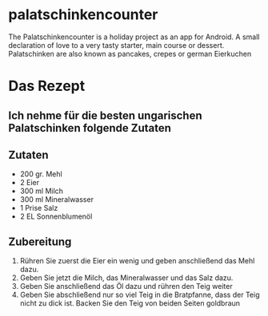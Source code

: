 # palatschinkencounter
The Palatschinkencounter is a holiday project as an app for Android. A small declaration of love to a very tasty starter, main course or dessert. Palatschinken are also known as pancakes, crepes or german Eierkuchen

# Das Rezept
## Ich nehme für die besten ungarischen Palatschinken folgende Zutaten
## Zutaten
* 200 gr. Mehl
* 2 Eier
* 300 ml Milch
* 300 ml Mineralwasser
* 1 Prise Salz
* 2 EL Sonnenblumenöl
## Zubereitung
1. Rühren Sie zuerst die Eier ein wenig und geben anschließend das Mehl dazu.
2. Geben Sie jetzt die Milch, das Mineralwasser und das Salz dazu.
3. Geben Sie anschließend das Öl dazu und rühren den Teig weiter
4. Geben Sie abschließend nur so viel Teig in die Bratpfanne, dass der Teig nicht zu dick ist. Backen Sie den Teig von beiden Seiten goldbraun
